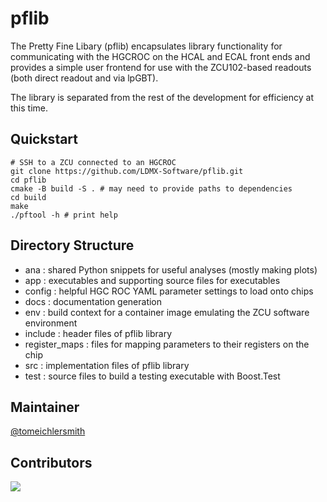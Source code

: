 # pflib

The Pretty Fine Libary (pflib) encapsulates library functionality for communicating with the HGCROC on the HCAL and ECAL front ends and provides a simple user frontend for use with the ZCU102-based readouts (both direct readout and via lpGBT).

The library is separated from the rest of the development for efficiency at this time.

## Quickstart
```
# SSH to a ZCU connected to an HGCROC
git clone https://github.com/LDMX-Software/pflib.git
cd pflib
cmake -B build -S . # may need to provide paths to dependencies
cd build
make
./pftool -h # print help
```

## Directory Structure
- ana : shared Python snippets for useful analyses (mostly making plots)
- app : executables and supporting source files for executables
- config : helpful HGC ROC YAML parameter settings to load onto chips
- docs : documentation generation
- env : build context for a container image emulating the ZCU software environment
- include : header files of pflib library
- register_maps : files for mapping parameters to their registers on the chip
- src : implementation files of pflib library
- test : source files to build a testing executable with Boost.Test

## Maintainer

[@tomeichlersmith](https://github.com/tomeichlersmith)

## Contributors

<img src="https://contrib.rocks/image?repo=LDMX-Software/pflib&anon=1" />
